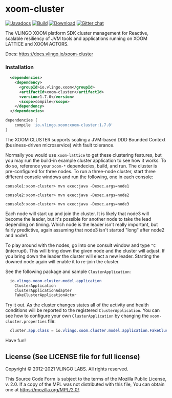 # xoom-cluster

[![Javadocs](http://javadoc.io/badge/io.vlingo.xoom/xoom-cluster.svg?color=brightgreen)](http://javadoc.io/doc/io.vlingo.xoom/xoom-cluster) [![Build](https://github.com/vlingo/xoom-cluster/workflows/Build/badge.svg)](https://github.com/vlingo/xoom-cluster/actions?query=workflow%3ABuild) [![Download](https://img.shields.io/maven-central/v/io.vlingo.xoom/xoom-cluster?label=maven)](https://search.maven.org/artifact/io.vlingo.xoom/xoom-cluster) [![Gitter chat](https://badges.gitter.im/gitterHQ/gitter.png)](https://gitter.im/vlingo-platform-java/cluster)

The VLINGO XOOM platform SDK cluster management for Reactive, scalable resiliency of JVM tools and applications running on XOOM LATTICE and XOOM ACTORS.

Docs: https://docs.vlingo.io/xoom-cluster

### Installation

```xml
  <dependencies>
    <dependency>
      <groupId>io.vlingo.xoom</groupId>
      <artifactId>xoom-cluster</artifactId>
      <version>1.7.0</version>
      <scope>compile</scope>
    </dependency>
  </dependencies>
```

```gradle
dependencies {
    compile 'io.vlingo.xoom:xoom-cluster:1.7.0'
}
```

The XOOM CLUSTER supports scaling a JVM-based DDD Bounded Context (business-driven microservice) with fault tolerance. 

Normally you would use `xoom-lattice` to get these clustering features, but you may run the build-in example cluster application to see how it works. To do so, reference your `xoom-*` dependecies, build, and run. The cluster is pre-configured for three nodes. To run a three-node cluster, start three different console windows and run the following, one in each console:

```
console1:xoom-cluster> mvn exec:java -Dexec.args=node1

console2:xoom-cluster> mvn exec:java -Dexec.args=node2

console3:xoom-cluster> mvn exec:java -Dexec.args=node3
```

Each node will start up and join the cluster. It is likely that node3 will become the leader, but it's possible for another node to take the lead depending on timing. Which node is the leader isn't really important, but fairly predictive, again assuming that node3 isn't started "long" after node2 and node1.

To play around with the nodes, go into one consult window and type `^C` (interrupt). This will bring down the given node and
the cluster will adjust. If you bring down the leader the cluster will elect a new leader. Starting the downed node again will
enable it to re-join the cluster.

See the following package and sample `ClusterApplication`:

```java
  io.vlingo.xoom.cluster.model.application
    ClusterApplication
    ClusterApplicationAdapter
    FakeClusterApplicationActor
```

Try it out. As the cluster changes states all of the activity and health conditions will be reported to the registered `ClusterApplication`. You can see how to configure your own `ClusterApplication` by changing the `xoom-cluster.properties` file:

```java
  cluster.app.class = io.vlingo.xoom.cluster.model.application.FakeClusterApplicationActor
```

Have fun!

License (See LICENSE file for full license)
-------------------------------------------
Copyright © 2012-2021 VLINGO LABS. All rights reserved.

This Source Code Form is subject to the terms of the
Mozilla Public License, v. 2.0. If a copy of the MPL
was not distributed with this file, You can obtain
one at https://mozilla.org/MPL/2.0/.
